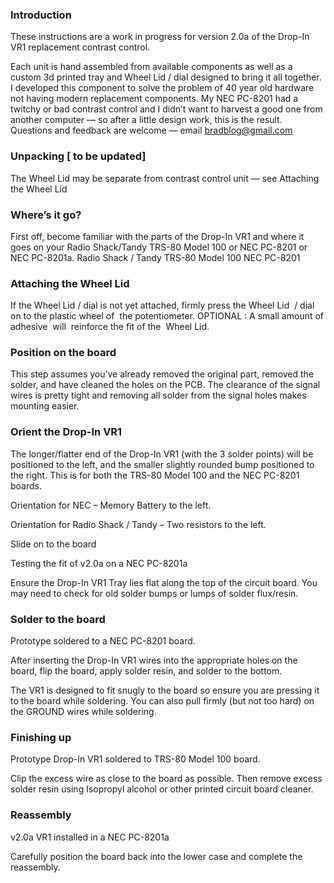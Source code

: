 ### Introduction

These instructions are a work in progress for version 2.0a of the Drop-In VR1 replacement contrast control.


Each unit is hand assembled from available components as well as a custom 3d printed tray and Wheel Lid / dial designed to bring it all together. I developed this component to solve the problem of 40 year old hardware not having modern replacement components. My NEC PC-8201 had a twitchy or bad contrast control and I didn’t want to harvest a good one from another computer — so after a little design work, this is the result. Questions and feedback are welcome — email bradblog@gmail.com

### Unpacking [ to be updated]

The Wheel Lid may be separate from contrast control unit — see Attaching the Wheel Lid
### Where’s it go?

First off, become familiar with the parts of the Drop-In VR1 and where it goes on your Radio Shack/Tandy TRS-80 Model 100 or NEC PC-8201 or NEC PC-8201a.
Radio Shack / Tandy TRS-80 Model 100
NEC PC-8201

### Attaching the Wheel Lid

If the Wheel Lid / dial is not yet attached, firmly press the Wheel Lid  / dial on to the plastic wheel of  the potentiometer.
OPTIONAL : A small amount of adhesive  will  reinforce the fit of the  Wheel Lid.
### Position on the board

This step assumes you’ve already removed the original part, removed the solder, and have cleaned the holes on the PCB. The clearance of the signal wires is pretty tight and removing all solder from the signal holes makes mounting easier.
### Orient the Drop-In VR1

The longer/flatter end of the Drop-In VR1 (with the 3 solder points) will be positioned to the left, and the smaller slightly rounded bump positioned to the right. This is for both the TRS-80 Model 100 and the NEC PC-8201 boards.

Orientation for NEC – Memory Battery to the left.

Orientation for Radio Shack / Tandy – Two resistors to the left.

Slide on to the board

Testing the fit of v2.0a on a NEC PC-8201a


Ensure the Drop-In VR1 Tray lies flat along the top of the circuit board. You may need to check for old solder bumps or lumps of solder flux/resin.

### Solder to the board
Prototype soldered to a NEC PC-8201 board.

After inserting the Drop-In VR1 wires into the appropriate holes on the board, flip the board, apply solder resin, and solder to the bottom.

The VR1 is designed to fit snugly to the board so ensure you are pressing it to the board while soldering. You can also pull firmly (but not too hard) on the GROUND wires while soldering.

### Finishing up
Prototype Drop-In VR1 soldered to TRS-80 Model 100 board.

Clip the excess wire as close to the board as possible. Then remove excess solder resin using Isopropyl alcohol or other printed circuit board cleaner.

### Reassembly
v2.0a VR1 installed in a NEC PC-8201a

Carefully position the board back into the lower case and complete the reassembly.

 
